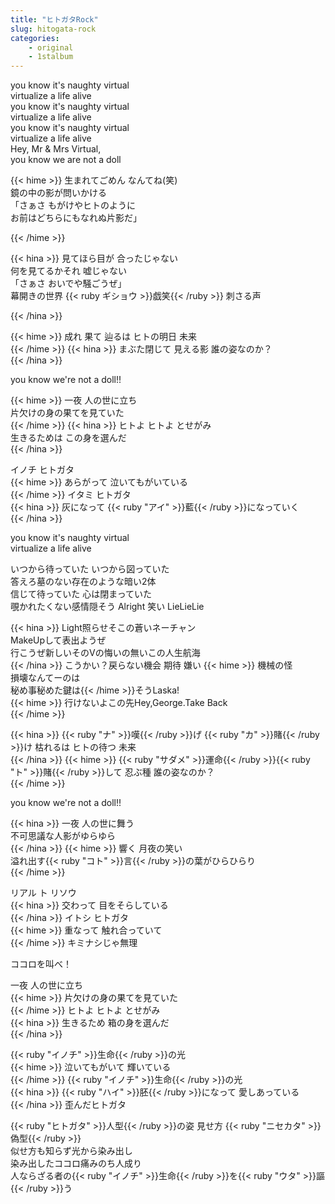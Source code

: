 ```yaml
---
title: "ヒトガタRock"
slug: hitogata-rock
categories:
    - original
    - 1stalbum
---
```


you know it's naughty virtual  
virtualize a life alive  
you know it's naughty virtual  
virtualize a life alive  
you know it's naughty virtual  
virtualize a life alive  
Hey, Mr & Mrs Virtual,  
you know we are not a doll  

{{< hime >}}
生まれてごめん なんてね(笑)  
鏡の中の影が問いかける  
「さぁさ もがけやヒトのように  
お前はどちらにもなれぬ片影だ」  

{{< /hime >}}

{{< hina >}}
見てほら目が 合ったじゃない  
何を見てるかそれ 嘘じゃない  
「さぁさ おいでや騒ごうぜ」  
幕開きの世界 {{< ruby ギショウ >}}戯笑{{< /ruby >}} 刺さる声  

{{< /hina >}}

{{< hime >}}
成れ 果て 辿るは ヒトの明日 未来  
{{< /hime >}}
{{< hina >}}
まぶた閉じて 見える影 誰の姿なのか？  
{{< /hina >}}

you know we're not a doll!!  

{{< hime >}}
一夜 人の世に立ち  
片欠けの身の果てを見ていた  
{{< /hime >}}
{{< hina >}}
ヒトよ ヒトよ とせがみ  
生きるためは この身を選んだ  
{{< /hina >}}

イノチ ヒトガタ  
{{< hime >}}
あらがって 泣いてもがいている  
{{< /hime >}}
イタミ ヒトガタ  
{{< hina >}}
灰になって {{< ruby "アイ" >}}藍{{< /ruby >}}になっていく  
{{< /hina >}}

you know it's naughty virtual  
virtualize a life alive  


いつから待っていた いつから図っていた  
答えろ墓のない存在のような暗い2体  
信じて待っていた 心は閉まっていた  
覗かれたくない感情隠そう Alright 笑い LieLieLie  

{{< hina >}}
Light照らせそこの蒼いネーチャン  
MakeUpして表出ようぜ  
行こうぜ新しいそのVの悔いの無いこの人生航海  
{{< /hina >}}
こうかい？戻らない機会 期待 嫌い 
{{< hime >}}
機械の怪  
損壊なんてーのは  
秘め事秘めた鍵は{{< /hime >}}そうLaska!  
{{< hime >}}
行けないよこの先Hey,George.Take Back  
{{< /hime >}}

{{< hina >}}
{{< ruby "ナ" >}}嘆{{< /ruby >}}げ {{< ruby "カ" >}}賭{{< /ruby >}}け 枯れるは ヒトの待つ 未来  
{{< /hina >}}
{{< hime >}}
{{< ruby "サダメ" >}}運命{{< /ruby >}}{{< ruby "ト" >}}賭{{< /ruby >}}して 忍ぶ種 誰の姿なのか？  
{{< /hime >}}

you know we're not a doll!!  

{{< hina >}}
一夜 人の世に舞う  
不可思議な人影がゆらゆら  
{{< /hina >}}
{{< hime >}}
響く 月夜の笑い  
溢れ出す{{< ruby "コト" >}}言{{< /ruby >}}の葉がひらひらり  
{{< /hime >}}

リアル ト リソウ  
{{< hina >}}
交わって 目をそらしている  
{{< /hina >}}
イトシ ヒトガタ  
{{< hime >}}
重なって 触れ合っていて  
{{< /hime >}}
キミナシじゃ無理  

ココロを叫べ！  

一夜 人の世に立ち  
{{< hime >}}
片欠けの身の果てを見ていた  
{{< /hime >}}
ヒトよ ヒトよ とせがみ  
{{< hina >}}
生きるため 箱の身を選んだ  
{{< /hina >}}

{{< ruby "イノチ" >}}生命{{< /ruby >}}の光  
{{< hime >}}
泣いてもがいて 輝いている  
{{< /hime >}}
{{< ruby "イノチ" >}}生命{{< /ruby >}}の光  
{{< hina >}}
{{< ruby "ハイ" >}}胚{{< /ruby >}}になって 愛しあっている  
{{< /hina >}}
歪んだヒトガタ  

{{< ruby "ヒトガタ" >}}人型{{< /ruby >}}の姿 見せ方 {{< ruby "ニセカタ" >}}偽型{{< /ruby >}}  
似せ方も知らず光から染み出し  
染み出したココロ痛みのち人成り  
人ならざる者の{{< ruby "イノチ" >}}生命{{< /ruby >}}を{{< ruby "ウタ" >}}謳{{< /ruby >}}う  